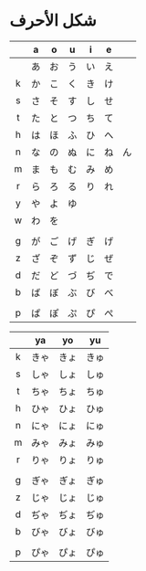 # شكل الأحرف
|     |  a  |  o  |  u  |  i  |  e  |     |
| :-: | :-: | :-: | :-: | :-: | :-: | :-: |
|     |  あ  |  お  |  う  |  い  |  え  |     |
|  k  |  か  |  こ  |  く  |  き  |  け  |     |
|  s  |  さ  |  そ  |  す  |  し  |  せ  |     |
|  t  |  た  |  と  |  つ  |  ち  |  て  |     |
|  h  |  は  |  ほ  |  ふ  |  ひ  |  へ  |     |
|  n  |  な  |  の  |  ぬ  |  に  |  ね  |  ん  |
|  m  |  ま  |  も  |  む  |  み  |  め  |     |
|  r  |  ら  |  ろ  |  る  |  り  |  れ  |     |
|  y  |  や  |  よ  |  ゆ  |     |     |     |
|  w  |  わ  |  を  |     |     |     |     |
|     |     |     |     |     |     |     |
|  g  |  が  |  ご  |  げ  |  ぎ  |  げ  |     |
|  z  |  ざ  |  ぞ  |  ず  |  じ  |  ぜ  |     |
|  d  |  だ  |  ど  |  づ  |  ぢ  |  で  |     |
|  b  |  ば  |  ぼ  |  ぶ  |  び  |  べ  |     |
|     |     |     |     |     |     |     |
|  p  |  ぱ  |  ぽ  |  ぷ  |  ぴ  |  ぺ  |     |

|     | ya  | yo  | yu  |
| :-: | :-: | :-: | :-: |
|  k  | きゃ  | きょ  | きゅ  |
|  s  | しゃ  | しょ  | しゅ  |
|  t  | ちゃ  | ちょ  | ちゅ  |
|  h  | ひゃ  | ひょ  | ひゅ  |
|  n  | にゃ  | にょ  | にゅ  |
|  m  | みゃ  | みょ  | みゅ  |
|  r  | りゃ  | りょ  | りゅ  |
|     |     |     |     |
|  g  | ぎゃ  | ぎょ  | ぎゅ  |
|  z  | じゃ  | じょ  | じゅ  |
|  d  | ぢゃ  | ぢょ  | ぢゅ  |
|  b  | びゃ  | びょ  | びゅ  |
|     |     |     |     |
|  p  | ぴゃ  | ぴょ  | ぴゅ  |